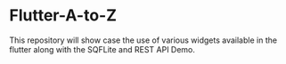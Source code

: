 # Flutter-A-to-Z
This repository will show case the use of  various widgets available in the flutter along with the SQFLite and REST API Demo.
